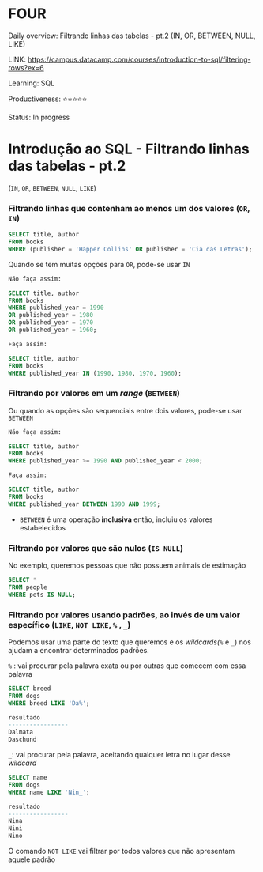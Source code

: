 # FOUR

Daily overview: Filtrando linhas das tabelas - pt.2 (IN, OR, BETWEEN, NULL, LIKE)

LINK: https://campus.datacamp.com/courses/introduction-to-sql/filtering-rows?ex=6

Learning: SQL

Productiveness: ⭐️⭐️⭐️⭐️⭐️

Status: In progress

# Introdução ao SQL - Filtrando linhas das tabelas - pt.2

(`IN`, `OR`, `BETWEEN`, `NULL`, `LIKE`)

### Filtrando linhas que contenham ao menos um dos valores (`OR`, `IN`)

```sql
SELECT title, author
FROM books
WHERE (publisher = 'Happer Collins' OR publisher = 'Cia das Letras');
```

Quando se tem muitas opções para `OR`, pode-se usar `IN`

```sql
Não faça assim:

SELECT title, author
FROM books
WHERE published_year = 1990
OR published_year = 1980
OR published_year = 1970
OR published_year = 1960;

Faça assim:

SELECT title, author
FROM books
WHERE published_year IN (1990, 1980, 1970, 1960);
```

### Filtrando por valores em um *range* (`BETWEEN`)

Ou quando as opções são sequenciais entre dois valores, pode-se usar `BETWEEN`

```sql
Não faça assim:

SELECT title, author
FROM books
WHERE published_year >= 1990 AND published_year < 2000;

Faça assim:

SELECT title, author
FROM books
WHERE published_year BETWEEN 1990 AND 1999;
```

- `BETWEEN` é uma operação **inclusiva** então, incluiu os valores estabelecidos

### Filtrando por valores que são nulos (`IS NULL`)

No exemplo, queremos pessoas que não possuem animais de estimação

```sql
SELECT *
FROM people
WHERE pets IS NULL;
```

### Filtrando por valores usando padrões, ao invés de um valor específico (`LIKE`, `NOT LIKE`, `%` , `_`)

Podemos usar uma parte do texto que queremos e os *wildcards(*`%` e `_`) nos ajudam a encontrar determinados padrões.

`%` : vai procurar pela palavra exata ou por outras que comecem com essa palavra

```sql
SELECT breed
FROM dogs
WHERE breed LIKE 'Da%';

resultado
-----------------
Dalmata
Daschund
```

`_`: vai procurar pela palavra, aceitando qualquer letra no lugar desse *wildcard*

```sql
SELECT name
FROM dogs
WHERE name LIKE 'Nin_';

resultado
-----------------
Nina
Nini
Nino
```

O comando `NOT LIKE` vai filtrar por todos valores que não apresentam aquele padrão
